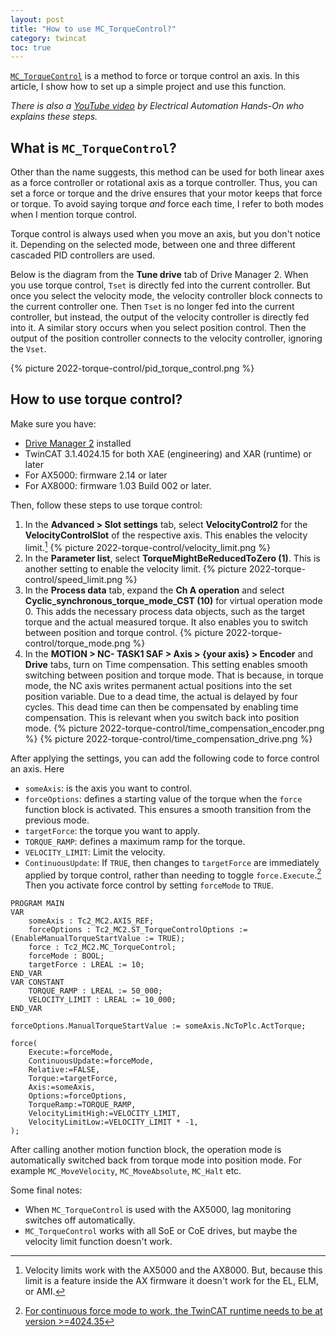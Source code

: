 ```yaml
---
layout: post
title: "How to use MC_TorqueControl?"
category: twincat
toc: true
---
```


[`MC_TorqueControl`](https://infosys.beckhoff.com/content/1033/tcplclib_tc2_mc2/7617393803.html?id=6677792901421113137) is a method to force or torque control an axis. In this article, I show how to set up a simple project and use this function.

*There is also a [YouTube video](https://www.youtube.com/watch?v=Lw-yW4OdtZA) by Electrical Automation Hands-On who explains these steps.*

## What is `MC_TorqueControl`?

Other than the name suggests, this method can be used for both linear axes as a force controller or rotational axis as a torque controller. Thus, you can set a force or torque and the drive ensures that your motor keeps that force or torque. To avoid saying torque _and_ force each time, I refer to both modes when I mention torque control.

Torque control is always used when you move an axis, but you don't notice it. Depending on the selected mode, between one and three different cascaded PID controllers are used.

Below is the diagram from the **Tune drive** tab of Drive Manager 2. When you use torque control, `Tset` is directly fed into the current controller. But once you select the velocity mode, the velocity controller block connects to the current controller one. Then `Tset` is no longer fed into the current controller, but instead, the output of the velocity controller is directly fed into it. A similar story occurs when you select position control. Then the output of the position controller connects to the velocity controller, ignoring the `Vset`.

{% picture 2022-torque-control/pid_torque_control.png %}

## How to use torque control?

Make sure you have:
 - [Drive Manager 2](https://www.beckhoff.com/en-en/products/automation/twincat/texxxx-twincat-3-engineering/te5950.html) installed
 - TwinCAT 3.1.4024.15 for both XAE (engineering) and XAR (runtime) or later
 - For AX5000: firmware 2.14 or later
 - For AX8000: firmware 1.03 Build 002 or later.

Then, follow these steps to use torque control:

1. In the **Advanced > Slot settings** tab, select **VelocityControl2** for the **VelocityControlSlot** of the respective axis. This enables the velocity limit.[^1]
	{% picture 2022-torque-control/velocity_limit.png %}
2. In the **Parameter list**, select **TorqueMightBeReducedToZero (1)**. This is another setting to enable the velocity limit.
    {% picture 2022-torque-control/speed_limit.png %}
4. In the **Process data** tab, expand the **Ch A operation** and select **Cyclic_synchronous_torque_mode_CST (10)** for virtual operation mode 0. This adds the necessary process data objects, such as the target torque and the actual measured torque. It also enables you to switch between position and torque control.
    {% picture 2022-torque-control/torque_mode.png %}
1. In the **MOTION > NC- TASK1 SAF > Axis > {your axis} > Encoder** and **Drive** tabs, turn on Time compensation. This setting enables smooth switching between position and torque mode. That is because, in torque mode, the NC axis writes permanent actual positions into the set position variable. Due to a dead time, the actual is delayed by four cycles. This dead time can then be compensated by enabling time compensation. This is relevant when you switch back into position mode.
    {% picture 2022-torque-control/time_compensation_encoder.png %}
    {% picture 2022-torque-control/time_compensation_drive.png %}

After applying the settings, you can add the following code to force control an axis. Here
 - `someAxis`: is the axis you want to control.
 - `forceOptions`: defines a starting value of the torque when the `force` function block is activated. This ensures a smooth transition from the previous mode.
 - `targetForce`: the torque you want to apply.
 - `TORQUE_RAMP`: defines a maximum ramp for the torque.
 - `VELOCITY_LIMIT`: Limit the velocity.
 - `ContinuousUpdate`: If `TRUE`, then changes to `targetForce` are immediately applied by torque control, rather than needing to toggle `force.Execute`.[^2]
Then you activate force control by setting `forceMode` to `TRUE`.

```
PROGRAM MAIN
VAR
    someAxis : Tc2_MC2.AXIS_REF;
    forceOptions : Tc2_MC2.ST_TorqueControlOptions := (EnableManualTorqueStartValue := TRUE);
    force : Tc2_MC2.MC_TorqueControl;
    forceMode : BOOL;
    targetForce : LREAL := 10;
END_VAR
VAR CONSTANT
	TORQUE_RAMP : LREAL := 50_000;
	VELOCITY_LIMIT : LREAL := 10_000;
END_VAR

forceOptions.ManualTorqueStartValue := someAxis.NcToPlc.ActTorque;

force(
	Execute:=forceMode,
    ContinuousUpdate:=forceMode,
    Relative:=FALSE,
    Torque:=targetForce,
    Axis:=someAxis,
    Options:=forceOptions,
    TorqueRamp:=TORQUE_RAMP,
    VelocityLimitHigh:=VELOCITY_LIMIT,
    VelocityLimitLow:=VELOCITY_LIMIT * -1,
);
```

After calling another motion function block, the operation mode is automatically switched back from torque mode into position mode. For example `MC_MoveVelocity`,  `MC_MoveAbsolute`, `MC_Halt` etc.

Some final notes:
- When `MC_TorqueControl` is used with the AX5000, lag monitoring switches off automatically.
-  `MC_TorqueControl` works with all SoE or CoE drives, but maybe the velocity limit function doesn't work.

[^1]: Velocity limits work with the AX5000 and the AX8000.  But, because this limit is a feature inside the AX firmware it doesn't work for the EL, ELM, or AMI.
[^2]: [For continuous force mode to work, the TwinCAT runtime needs to be at version >=4024.35](https://cookncode.com/TwinCatChangelog/tc3/#features)
